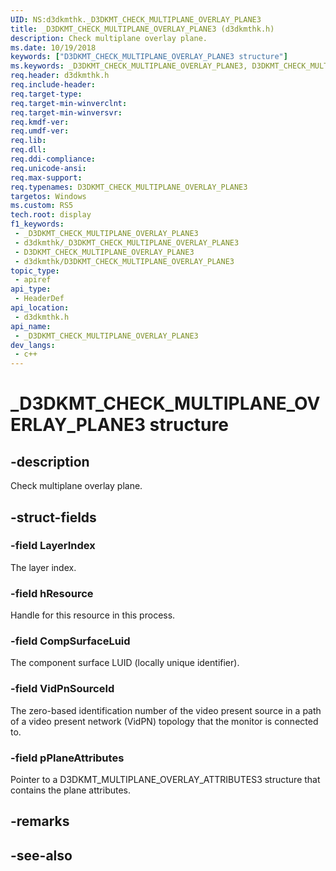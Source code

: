 ```yaml
---
UID: NS:d3dkmthk._D3DKMT_CHECK_MULTIPLANE_OVERLAY_PLANE3
title: _D3DKMT_CHECK_MULTIPLANE_OVERLAY_PLANE3 (d3dkmthk.h)
description: Check multiplane overlay plane.
ms.date: 10/19/2018
keywords: ["D3DKMT_CHECK_MULTIPLANE_OVERLAY_PLANE3 structure"]
ms.keywords: _D3DKMT_CHECK_MULTIPLANE_OVERLAY_PLANE3, D3DKMT_CHECK_MULTIPLANE_OVERLAY_PLANE3,
req.header: d3dkmthk.h
req.include-header: 
req.target-type: 
req.target-min-winverclnt: 
req.target-min-winversvr: 
req.kmdf-ver: 
req.umdf-ver: 
req.lib: 
req.dll: 
req.ddi-compliance: 
req.unicode-ansi: 
req.max-support: 
req.typenames: D3DKMT_CHECK_MULTIPLANE_OVERLAY_PLANE3
targetos: Windows
ms.custom: RS5
tech.root: display
f1_keywords:
 - _D3DKMT_CHECK_MULTIPLANE_OVERLAY_PLANE3
 - d3dkmthk/_D3DKMT_CHECK_MULTIPLANE_OVERLAY_PLANE3
 - D3DKMT_CHECK_MULTIPLANE_OVERLAY_PLANE3
 - d3dkmthk/D3DKMT_CHECK_MULTIPLANE_OVERLAY_PLANE3
topic_type:
 - apiref
api_type:
 - HeaderDef
api_location:
 - d3dkmthk.h
api_name:
 - _D3DKMT_CHECK_MULTIPLANE_OVERLAY_PLANE3
dev_langs:
 - c++
---
```


# _D3DKMT_CHECK_MULTIPLANE_OVERLAY_PLANE3 structure


## -description

Check multiplane overlay plane.

## -struct-fields

### -field LayerIndex

The layer index.

### -field hResource

Handle for this resource in this process.

### -field CompSurfaceLuid

The component surface LUID (locally unique identifier).

### -field VidPnSourceId

The zero-based identification number of the video present source in a path of a video present network (VidPN) topology that the monitor is connected to.

### -field pPlaneAttributes

 
Pointer to a D3DKMT_MULTIPLANE_OVERLAY_ATTRIBUTES3 structure that contains the plane attributes.

## -remarks

## -see-also


